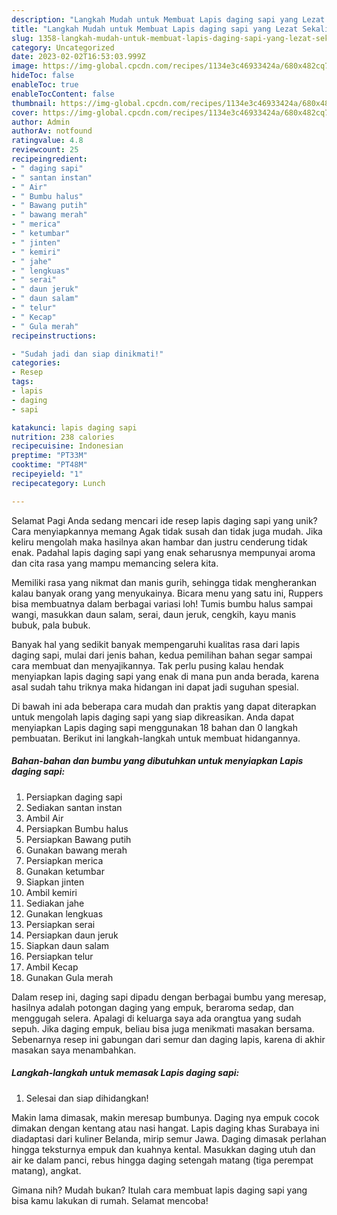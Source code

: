 ```yaml
---
description: "Langkah Mudah untuk Membuat Lapis daging sapi yang Lezat Sekali"
title: "Langkah Mudah untuk Membuat Lapis daging sapi yang Lezat Sekali"
slug: 1358-langkah-mudah-untuk-membuat-lapis-daging-sapi-yang-lezat-sekali
category: Uncategorized
date: 2023-02-02T16:53:03.999Z
image: https://img-global.cpcdn.com/recipes/1134e3c46933424a/680x482cq70/lapis-daging-sapi-foto-resep-utama.jpg
hideToc: false
enableToc: true
enableTocContent: false
thumbnail: https://img-global.cpcdn.com/recipes/1134e3c46933424a/680x482cq70/lapis-daging-sapi-foto-resep-utama.jpg
cover: https://img-global.cpcdn.com/recipes/1134e3c46933424a/680x482cq70/lapis-daging-sapi-foto-resep-utama.jpg
author: Admin
authorAv: notfound
ratingvalue: 4.8
reviewcount: 25
recipeingredient:
- " daging sapi"
- " santan instan"
- " Air"
- " Bumbu halus"
- " Bawang putih"
- " bawang merah"
- " merica"
- " ketumbar"
- " jinten"
- " kemiri"
- " jahe"
- " lengkuas"
- " serai"
- " daun jeruk"
- " daun salam"
- " telur"
- " Kecap"
- " Gula merah"
recipeinstructions:

- "Sudah jadi dan siap dinikmati!"
categories:
- Resep
tags:
- lapis
- daging
- sapi

katakunci: lapis daging sapi 
nutrition: 238 calories
recipecuisine: Indonesian
preptime: "PT33M"
cooktime: "PT48M"
recipeyield: "1"
recipecategory: Lunch

---
```



Selamat Pagi Anda sedang mencari ide resep lapis daging sapi yang unik? Cara menyiapkannya memang Agak tidak susah dan tidak juga mudah. Jika keliru mengolah maka hasilnya akan hambar dan justru cenderung tidak enak. Padahal lapis daging sapi yang enak seharusnya mempunyai aroma dan cita rasa yang mampu memancing selera kita.


Memiliki rasa yang nikmat dan manis gurih, sehingga tidak mengherankan kalau banyak orang yang menyukainya. Bicara menu yang satu ini, Ruppers bisa membuatnya dalam berbagai variasi loh! Tumis bumbu halus sampai wangi, masukkan daun salam, serai, daun jeruk, cengkih, kayu manis bubuk, pala bubuk.

Banyak hal yang sedikit banyak mempengaruhi kualitas rasa dari lapis daging sapi, mulai dari jenis bahan, kedua pemilihan bahan segar sampai cara membuat dan menyajikannya. Tak perlu pusing kalau hendak menyiapkan lapis daging sapi yang enak di mana pun anda berada, karena asal sudah tahu triknya maka hidangan ini dapat jadi suguhan spesial.


Di bawah ini ada beberapa cara mudah dan praktis yang dapat diterapkan untuk mengolah lapis daging sapi yang siap dikreasikan. Anda dapat menyiapkan Lapis daging sapi menggunakan 18 bahan dan 0 langkah pembuatan. Berikut ini langkah-langkah untuk membuat hidangannya.

<!--inarticleads1-->

##### Bahan-bahan dan bumbu yang dibutuhkan untuk menyiapkan Lapis daging sapi:

1. Persiapkan  daging sapi
1. Sediakan  santan instan
1. Ambil  Air
1. Persiapkan  Bumbu halus
1. Persiapkan  Bawang putih
1. Gunakan  bawang merah
1. Persiapkan  merica
1. Gunakan  ketumbar
1. Siapkan  jinten
1. Ambil  kemiri
1. Sediakan  jahe
1. Gunakan  lengkuas
1. Persiapkan  serai
1. Persiapkan  daun jeruk
1. Siapkan  daun salam
1. Persiapkan  telur
1. Ambil  Kecap
1. Gunakan  Gula merah


Dalam resep ini, daging sapi dipadu dengan berbagai bumbu yang meresap, hasilnya adalah potongan daging yang empuk, beraroma sedap, dan menggugah selera. Apalagi di keluarga saya ada orangtua yang sudah sepuh. Jika daging empuk, beliau bisa juga menikmati masakan bersama. Sebenarnya resep ini gabungan dari semur dan daging lapis, karena di akhir masakan saya menambahkan. 

<!--inarticleads2-->

##### Langkah-langkah untuk memasak Lapis daging sapi:


1. Selesai dan siap dihidangkan!

Makin lama dimasak, makin meresap bumbunya. Daging nya empuk cocok dimakan dengan kentang atau nasi hangat. Lapis daging khas Surabaya ini diadaptasi dari kuliner Belanda, mirip semur Jawa. Daging dimasak perlahan hingga teksturnya empuk dan kuahnya kental. Masukkan daging utuh dan air ke dalam panci, rebus hingga daging setengah matang (tiga perempat matang), angkat. 

Gimana nih? Mudah bukan? Itulah cara membuat lapis daging sapi yang bisa kamu lakukan di rumah. Selamat mencoba!

